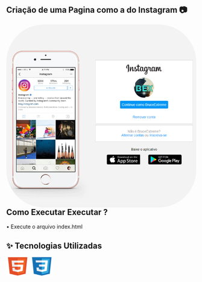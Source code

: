 
## Criação de uma Pagina como a do Instagram 📷


<img align="right"  alt="META"  style="border-radius:100px;" src="Instagram.png" /> 
 <br />


## Como Executar Executar ?

<p> • Execute o arquivo index.html </p>


## ✨ Tecnologias Utilizadas
<div style="display: inline_block">
  <img align="center" alt="Allan-HTML" height="50" width="60" src="https://raw.githubusercontent.com/devicons/devicon/master/icons/html5/html5-original.svg">
  <img align="center" alt="Allan-CSS" height="50" width="60" src="https://raw.githubusercontent.com/devicons/devicon/master/icons/css3/css3-original.svg">


